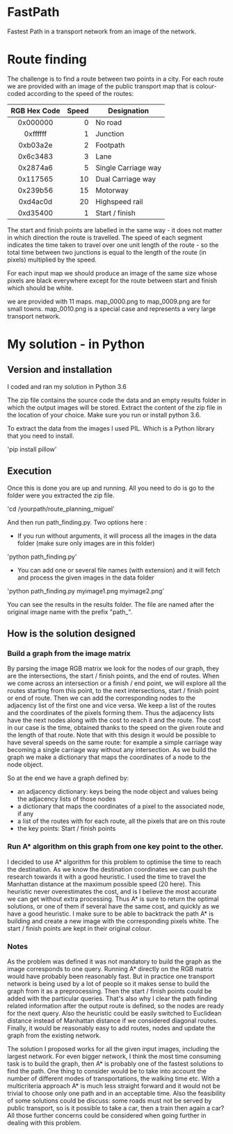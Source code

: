 # FastPath
Fastest Path in a transport network from an image of the network.

# Route finding

The challenge is to find a route between two points in a city. For each route we are provided with an image of the public transport map that is colour-coded according to the speed of the routes:

| RGB Hex Code    | Speed   | Designation           |
|:---------------:|--------:|-----------------------|
| 0x000000        | 0       | No road               |
| 0xffffff        | 1       | Junction              |
| 0xb03a2e        | 2       | Footpath              |
| 0x6c3483        | 3       | Lane                  |
| 0x2874a6        | 5       | Single Carriage way   |
| 0x117565        | 10      | Dual Carriage way     |
| 0x239b56        | 15      | Motorway              |
| 0xd4ac0d        | 20      | Highspeed rail        |
| 0xd35400        | 1       | Start / finish        |

The start and finish points are labelled in the same way - it does not matter in which direction the route is travelled. The speed of each segment indicates the time taken to travel over one unit length of the route - so the total time between two junctions is equal to the length of the route (in pixels) multiplied by the speed.

For each input map we should produce an image of the same size whose pixels are black everywhere except for the route between start and finish which should be white.

we are provided with 11 maps. map_0000.png to map_0009.png are for small towns. map_0010.png is a special case and represents a very large transport network.


# My solution - in Python

## Version and installation

I coded and ran my solution in Python 3.6

The zip file contains the source code the data and an empty results folder in which the output images will be stored.
Extract the content of the zip file in the location of your choice. Make sure you run or install python 3.6.

To extract the data from the images I used PIL. Which is a Python library that you need to install.

'pip install pillow'

## Execution

Once this is done you are up and running. All you need to do is go to the folder were you extracted the zip file.

'cd /yourpath/route_planning_miguel'

And then run path_finding.py.  Two options here :

* If you run without arguments, it will process all the images in the data folder (make sure only images are in this folder)

'python path_finding.py'

* You can add one or several file names (with extension) and it will fetch and process the given images in the data folder

'python path_finding.py myimage1.png myimage2.png'

You can see the results in the results folder. The file are named after the original image name with the prefix "path_".


## How is the solution designed

### Build a graph from the image matrix

By parsing the image RGB matrix we look for the nodes of our graph, they are the intersections, the start / finish points, and the end of routes.
When we come across an intersection or a finish / end point, we will explore all the routes starting from this point, to the next intersections, start / finish point or end of route.
Then we can add the corresponding nodes to the adjacency list of the first one and vice versa. We keep a list of the routes and the coordinates of the pixels forming them.
Thus the adjacency lists have the next nodes along with the cost to reach it and the route. The cost in our case is the time, obtained thanks to the speed on the given route and the length of that route.
Note that with this design it would be possible to have several speeds on the same route: for example a simple carriage way becoming a single carriage way without any intersection.
As we build the graph we make a dictionary that maps the coordinates of a node to the node object.

So at the end we have a graph defined by:

* an adjacency dictionary: keys being the node object and values being the adjacency lists of those nodes
* a dictionary that maps the coordinates of a pixel to the associated node, if any
* a list of the routes with for each route, all the pixels that are on this route
* the key points: Start / finish points

### Run A* algorithm on this graph from one key point to the other.

I decided to use A* algorithm for this problem to optimise the time to reach the destination.
As we know the destination coordinates we can push the research towards it with a good heuristic.
I used the time to travel the Manhattan distance at the maximum possible speed (20 here).
This heuristic never overestimates the cost, and is I believe the most accurate we can get without extra processing.
Thus A* is sure to return the optimal solutions, or one of them if several have the same cost, and quickly as we have a good heuristic.
I make sure to be able to backtrack the path A* is building and create a new image with the corresponding pixels white.
The start / finish points are kept in their original colour.

### Notes

As the problem was defined it was not mandatory to build the graph as the image corresponds to one query. 
Running A* directly on the RGB matrix would have probably been reasonably fast.
But in practice one transport network is being used by a lot of people so it makes sense to build the graph from it as a preprocessing.
Then the start / finish points could be added with the particular queries.
That's also why I clear the path finding related information after the output route is defined, so the nodes are ready for the next query.
Also the heuristic could be easily switched to Euclidean distance instead of Manhattan distance if we considered diagonal routes.
Finally, it would be reasonably easy to add routes, nodes and update the graph from the existing network.

The solution I proposed works for all the given input images, including the largest network.
For even bigger network, I think the most time consuming task is to build the graph, then A* is probably one of the fastest solutions to find the path.
One thing to consider would be to take into account the number of different modes of transportations, the walking time etc.
With a multicriteria approach A* is much less straight forward and it would not be trivial to choose only one path and in an acceptable time.
Also the feasibility of some solutions could be discuss: some roads must not be served by public transport, so is it possible to take a car, then a train then again a car?
All those further concerns could be considered when going further in dealing with this problem.
